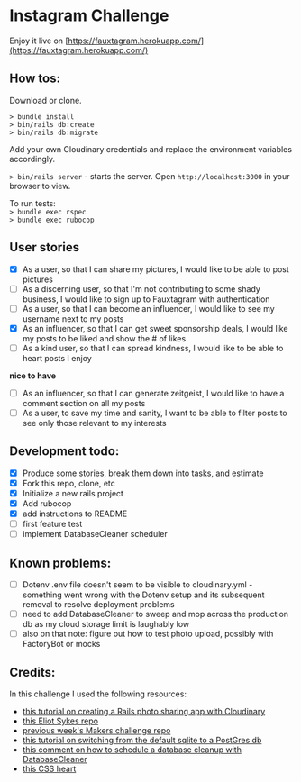 Instagram Challenge
===================

Enjoy it live on [https://fauxtagram.herokuapp.com/](https://fauxtagram.herokuapp.com/)

## How tos:

Download or clone.

`> bundle install`  
`> bin/rails db:create`  
`> bin/rails db:migrate`  

Add your own Cloudinary credentials and replace the environment variables accordingly.

`> bin/rails server` - starts the server. Open `http://localhost:3000` in your browser to view.

To run tests:  
`> bundle exec rspec`  
`> bundle exec rubocop`  


## User stories

- [x] As a user, so that I can share my pictures, I would like to be able to post pictures
- [ ] As a discerning user, so that I'm not contributing to some shady business, I would like to sign up to Fauxtagram with authentication
- [ ] As a user, so that I can become an influencer, I would like to see my username next to my posts
- [x] As an influencer, so that I can get sweet sponsorship deals, I would like my posts to be liked and show the # of likes
- [ ] As a kind user, so that I can spread kindness, I would like to be able to heart posts I enjoy

**nice to have**

- [ ] As an influencer, so that I can generate zeitgeist, I would like to have a comment section on all my posts
- [ ] As a user, to save my time and sanity, I want to be able to filter posts to see only those relevant to my interests

## Development todo: 

- [x] Produce some stories, break them down into tasks, and estimate
- [x] Fork this repo, clone, etc
- [x] Initialize a new rails project
- [x] Add rubocop
- [x] add instructions to README
- [ ] first feature test
- [ ] implement DatabaseCleaner scheduler

## Known problems:
- [ ] Dotenv .env file doesn't seem to be visible to cloudinary.yml - something went wrong with the Dotenv setup and its subsequent removal to resolve deployment problems
- [ ] need to add DatabaseCleaner to sweep and mop across the production db as my cloud storage limit is laughably low
- [ ] also on that note: figure out how to test photo upload, possibly with FactoryBot or mocks

## Credits:

In this challenge I used the following resources:

- [this tutorial on creating a Rails photo sharing app with Cloudinary](https://pusher.com/tutorials/photo-sharing-ruby-rails)
- [this Eliot Sykes repo](https://gist.github.com/eliotsykes/6fc16f428d4e6bb9b32d)
- [previous week's Makers challenge repo](https://github.com/bengscott2/acebook-livewire)
- [this tutorial on switching from the default sqlite to a PostGres db](https://www.daveferrara1.com/ruby-in-rails-switch-from-sqlite3-to-postgres/)
- [this comment on how to schedule a database cleanup with DatabaseCleaner](https://gist.github.com/zulhfreelancer/ea140d8ef9292fa9165e#gistcomment-2813124)
- [this CSS heart](https://codepen.io/Al-Yasa/pen/GNbVzr)

